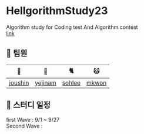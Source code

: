 # HellgorithmStudy23
Algorithm study for Coding test And Algorithm contest
<br>
[link](https://www.acmicpc.net/group/18778)

## 👥 팀원

| 🐻 | 🐹 | 🐈 | 🐱 |
|:---:|:---:|:---:|:---:|
| [joushin](https://github.com/Hawardshin) | [yejinam](https://github.com/saltwoodYJ) | [sohlee](https://github.com/aeyongdodam) | [mkwon](https://github.com/mingi1123) |

## 📅 스터디 일정
first Wave : 9/1 ~ 9/27 <br>
Second Wave : 
